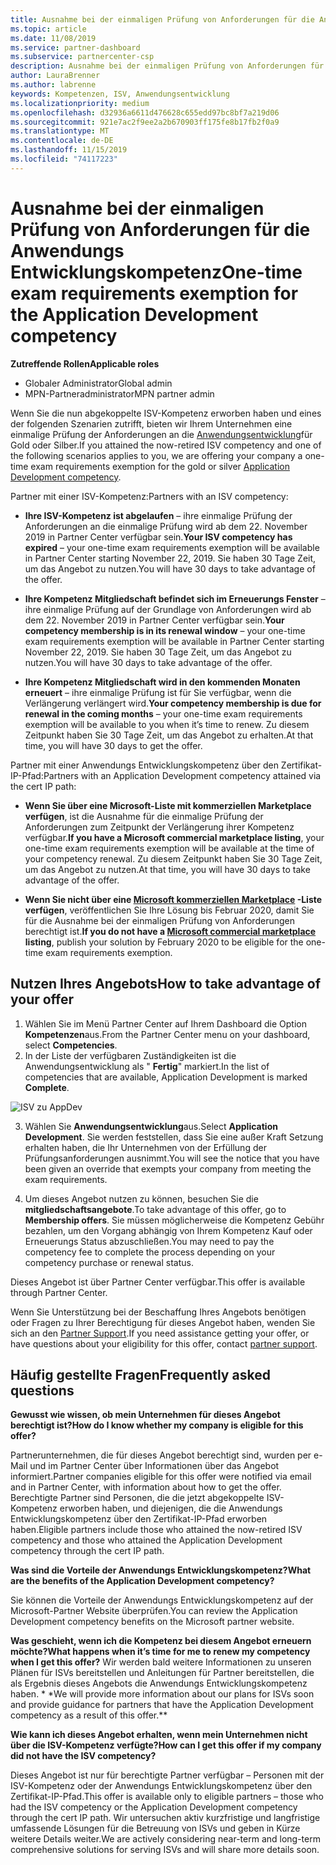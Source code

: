 ```yaml
---
title: Ausnahme bei der einmaligen Prüfung von Anforderungen für die Anwendungs Entwicklungskompetenz | Partner Center
ms.topic: article
ms.date: 11/08/2019
ms.service: partner-dashboard
ms.subservice: partnercenter-csp
description: Ausnahme bei der einmaligen Prüfung von Anforderungen für die Anwendungs Entwicklungskompetenz
author: LauraBrenner
ms.author: labrenne
keywords: Kompetenzen, ISV, Anwendungsentwicklung
ms.localizationpriority: medium
ms.openlocfilehash: d32936a6611d476628c655edd97bc8bf7a219d06
ms.sourcegitcommit: 921e7ac2f9ee2a2b670903ff175fe8b17fb2f0a9
ms.translationtype: MT
ms.contentlocale: de-DE
ms.lasthandoff: 11/15/2019
ms.locfileid: "74117223"
---
```

# <a name="one-time-exam-requirements-exemption-for-the-application-development-competency"></a><span data-ttu-id="15a8f-104">Ausnahme bei der einmaligen Prüfung von Anforderungen für die Anwendungs Entwicklungskompetenz</span><span class="sxs-lookup"><span data-stu-id="15a8f-104">One-time exam requirements exemption for the Application Development competency</span></span>

<span data-ttu-id="15a8f-105">**Zutreffende Rollen**</span><span class="sxs-lookup"><span data-stu-id="15a8f-105">**Applicable roles**</span></span>

- <span data-ttu-id="15a8f-106">Globaler Administrator</span><span class="sxs-lookup"><span data-stu-id="15a8f-106">Global admin</span></span>
- <span data-ttu-id="15a8f-107">MPN-Partneradministrator</span><span class="sxs-lookup"><span data-stu-id="15a8f-107">MPN partner admin</span></span>

<span data-ttu-id="15a8f-108">Wenn Sie die nun abgekoppelte ISV-Kompetenz erworben haben und eines der folgenden Szenarien zutrifft, bieten wir Ihrem Unternehmen eine einmalige Prüfung der Anforderungen an die [Anwendungsentwicklung](https://partner.microsoft.com/membership/application-development-competency)für Gold oder Silber.</span><span class="sxs-lookup"><span data-stu-id="15a8f-108">If you attained the now-retired ISV competency and one of the following scenarios applies to you, we are offering your company a one-time exam requirements exemption for the gold or silver [Application Development competency](https://partner.microsoft.com/membership/application-development-competency).</span></span> 

<span data-ttu-id="15a8f-109">Partner mit einer ISV-Kompetenz:</span><span class="sxs-lookup"><span data-stu-id="15a8f-109">Partners with an ISV competency:</span></span>

- <span data-ttu-id="15a8f-110">**Ihre ISV-Kompetenz ist abgelaufen** – ihre einmalige Prüfung der Anforderungen an die einmalige Prüfung wird ab dem 22. November 2019 in Partner Center verfügbar sein.</span><span class="sxs-lookup"><span data-stu-id="15a8f-110">**Your ISV competency has expired** – your one-time exam requirements exemption will be available in Partner Center starting November 22, 2019.</span></span> <span data-ttu-id="15a8f-111">Sie haben 30 Tage Zeit, um das Angebot zu nutzen.</span><span class="sxs-lookup"><span data-stu-id="15a8f-111">You will have 30 days to take advantage of the offer.</span></span> 

- <span data-ttu-id="15a8f-112">**Ihre Kompetenz Mitgliedschaft befindet sich im Erneuerungs Fenster** – ihre einmalige Prüfung auf der Grundlage von Anforderungen wird ab dem 22. November 2019 in Partner Center verfügbar sein.</span><span class="sxs-lookup"><span data-stu-id="15a8f-112">**Your competency membership is in its renewal window** – your one-time exam requirements exemption will be available in Partner Center starting November 22, 2019.</span></span> <span data-ttu-id="15a8f-113">Sie haben 30 Tage Zeit, um das Angebot zu nutzen.</span><span class="sxs-lookup"><span data-stu-id="15a8f-113">You will have 30 days to take advantage of the offer.</span></span> 

- <span data-ttu-id="15a8f-114">**Ihre Kompetenz Mitgliedschaft wird in den kommenden Monaten erneuert** – ihre einmalige Prüfung ist für Sie verfügbar, wenn die Verlängerung verlängert wird.</span><span class="sxs-lookup"><span data-stu-id="15a8f-114">**Your competency membership is due for renewal in the coming months** – your one-time exam requirements exemption will be available to you when it’s time to renew.</span></span> <span data-ttu-id="15a8f-115">Zu diesem Zeitpunkt haben Sie 30 Tage Zeit, um das Angebot zu erhalten.</span><span class="sxs-lookup"><span data-stu-id="15a8f-115">At that time, you will have 30 days to get the offer.</span></span>

<span data-ttu-id="15a8f-116">Partner mit einer Anwendungs Entwicklungskompetenz über den Zertifikat-IP-Pfad:</span><span class="sxs-lookup"><span data-stu-id="15a8f-116">Partners with an Application Development competency attained via the cert IP path:</span></span>

- <span data-ttu-id="15a8f-117">**Wenn Sie über eine Microsoft-Liste mit kommerziellen Marketplace verfügen**, ist die Ausnahme für die einmalige Prüfung der Anforderungen zum Zeitpunkt der Verlängerung ihrer Kompetenz verfügbar.</span><span class="sxs-lookup"><span data-stu-id="15a8f-117">**If you have a Microsoft commercial marketplace listing**, your one-time exam requirements exemption will be available at the time of your competency renewal.</span></span> <span data-ttu-id="15a8f-118">Zu diesem Zeitpunkt haben Sie 30 Tage Zeit, um das Angebot zu nutzen.</span><span class="sxs-lookup"><span data-stu-id="15a8f-118">At that time, you will have 30 days to take advantage of the offer.</span></span>

- <span data-ttu-id="15a8f-119">**Wenn Sie nicht über eine [Microsoft kommerziellen Marketplace](https://azure.microsoft.com/overview/commercial-marketplace/) -Liste verfügen**, veröffentlichen Sie Ihre Lösung bis Februar 2020, damit Sie für die Ausnahme bei der einmaligen Prüfung von Anforderungen berechtigt ist.</span><span class="sxs-lookup"><span data-stu-id="15a8f-119">**If you do not have a [Microsoft commercial marketplace](https://azure.microsoft.com/overview/commercial-marketplace/) listing**, publish your solution by February 2020 to be eligible for the one-time exam requirements exemption.</span></span>

## <a name="how-to-take-advantage-of-your-offer"></a><span data-ttu-id="15a8f-120">Nutzen Ihres Angebots</span><span class="sxs-lookup"><span data-stu-id="15a8f-120">How to take advantage of your offer</span></span>

1. <span data-ttu-id="15a8f-121">Wählen Sie im Menü Partner Center auf Ihrem Dashboard die Option **Kompetenzen**aus.</span><span class="sxs-lookup"><span data-stu-id="15a8f-121">From the Partner Center menu on your dashboard, select **Competencies**.</span></span>
2. <span data-ttu-id="15a8f-122">In der Liste der verfügbaren Zuständigkeiten ist die Anwendungsentwicklung als " **Fertig**" markiert.</span><span class="sxs-lookup"><span data-stu-id="15a8f-122">In the list of competencies that are available, Application Development is marked **Complete**.</span></span>

![ISV zu AppDev](images/appdev.png)

3. <span data-ttu-id="15a8f-124">Wählen Sie **Anwendungsentwicklung**aus.</span><span class="sxs-lookup"><span data-stu-id="15a8f-124">Select **Application Development**.</span></span> <span data-ttu-id="15a8f-125">Sie werden feststellen, dass Sie eine außer Kraft Setzung erhalten haben, die Ihr Unternehmen von der Erfüllung der Prüfungsanforderungen ausnimmt.</span><span class="sxs-lookup"><span data-stu-id="15a8f-125">You will see the notice that you have been given an override that exempts your company from meeting the exam requirements.</span></span> 

4. <span data-ttu-id="15a8f-126">Um dieses Angebot nutzen zu können, besuchen Sie die **mitgliedschaftsangebote**.</span><span class="sxs-lookup"><span data-stu-id="15a8f-126">To take advantage of this offer, go to **Membership offers**.</span></span> <span data-ttu-id="15a8f-127">Sie müssen möglicherweise die Kompetenz Gebühr bezahlen, um den Vorgang abhängig von Ihrem Kompetenz Kauf oder Erneuerungs Status abzuschließen.</span><span class="sxs-lookup"><span data-stu-id="15a8f-127">You may need to pay the competency fee to complete the process depending on your competency purchase or renewal status.</span></span> 

<span data-ttu-id="15a8f-128">Dieses Angebot ist über Partner Center verfügbar.</span><span class="sxs-lookup"><span data-stu-id="15a8f-128">This offer is available through Partner Center.</span></span>

<span data-ttu-id="15a8f-129">Wenn Sie Unterstützung bei der Beschaffung Ihres Angebots benötigen oder Fragen zu Ihrer Berechtigung für dieses Angebot haben, wenden Sie sich an den [Partner Support](https://partner.microsoft.com/Support).</span><span class="sxs-lookup"><span data-stu-id="15a8f-129">If you need assistance getting your offer, or have questions about your eligibility for this offer, contact [partner support](https://partner.microsoft.com/Support).</span></span> 

## <a name="frequently-asked-questions"></a><span data-ttu-id="15a8f-130">Häufig gestellte Fragen</span><span class="sxs-lookup"><span data-stu-id="15a8f-130">Frequently asked questions</span></span>

<span data-ttu-id="15a8f-131">**Gewusst wie wissen, ob mein Unternehmen für dieses Angebot berechtigt ist?**</span><span class="sxs-lookup"><span data-stu-id="15a8f-131">**How do I know whether my company is eligible for this offer?**</span></span>

<span data-ttu-id="15a8f-132">Partnerunternehmen, die für dieses Angebot berechtigt sind, wurden per e-Mail und im Partner Center über Informationen über das Angebot informiert.</span><span class="sxs-lookup"><span data-stu-id="15a8f-132">Partner companies eligible for this offer were notified via email and in Partner Center, with information about how to get the offer.</span></span> <span data-ttu-id="15a8f-133">Berechtigte Partner sind Personen, die die jetzt abgekoppelte ISV-Kompetenz erworben haben, und diejenigen, die die Anwendungs Entwicklungskompetenz über den Zertifikat-IP-Pfad erworben haben.</span><span class="sxs-lookup"><span data-stu-id="15a8f-133">Eligible partners include those who attained the now-retired ISV competency and those who attained the Application Development competency through the cert IP path.</span></span> 

<span data-ttu-id="15a8f-134">**Was sind die Vorteile der Anwendungs Entwicklungskompetenz?**</span><span class="sxs-lookup"><span data-stu-id="15a8f-134">**What are the benefits of the Application Development competency?**</span></span>

<span data-ttu-id="15a8f-135">Sie können die Vorteile der Anwendungs Entwicklungskompetenz auf der Microsoft-Partner Website überprüfen.</span><span class="sxs-lookup"><span data-stu-id="15a8f-135">You can review the Application Development competency benefits on the Microsoft partner website.</span></span> 

<span data-ttu-id="15a8f-136">**Was geschieht, wenn ich die Kompetenz bei diesem Angebot erneuern möchte?**</span><span class="sxs-lookup"><span data-stu-id="15a8f-136">**What happens when it’s time for me to renew my competency when I get this offer?**</span></span> <span data-ttu-id="15a8f-137">Wir werden bald weitere Informationen zu unseren Plänen für ISVs bereitstellen und Anleitungen für Partner bereitstellen, die als Ergebnis dieses Angebots die Anwendungs Entwicklungskompetenz haben. \* \*</span><span class="sxs-lookup"><span data-stu-id="15a8f-137">We will provide more information about our plans for ISVs soon and provide guidance for partners that have the Application Development competency as a result of this offer.\*\*</span></span>  

<span data-ttu-id="15a8f-138">**Wie kann ich dieses Angebot erhalten, wenn mein Unternehmen nicht über die ISV-Kompetenz verfügte?**</span><span class="sxs-lookup"><span data-stu-id="15a8f-138">**How can I get this offer if my company did not have the ISV competency?**</span></span>

<span data-ttu-id="15a8f-139">Dieses Angebot ist nur für berechtigte Partner verfügbar – Personen mit der ISV-Kompetenz oder der Anwendungs Entwicklungskompetenz über den Zertifikat-IP-Pfad.</span><span class="sxs-lookup"><span data-stu-id="15a8f-139">This offer is available only to eligible partners – those who had the ISV competency or the Application Development competency through the cert IP path.</span></span> <span data-ttu-id="15a8f-140">Wir untersuchen aktiv kurzfristige und langfristige umfassende Lösungen für die Betreuung von ISVs und geben in Kürze weitere Details weiter.</span><span class="sxs-lookup"><span data-stu-id="15a8f-140">We are actively considering near-term and long-term comprehensive solutions for serving ISVs and will share more details soon.</span></span> 


